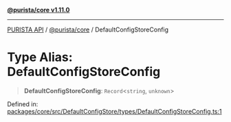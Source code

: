 [**@purista/core v1.11.0**](../README.md)

***

[PURISTA API](../../../packages.md) / [@purista/core](../README.md) / DefaultConfigStoreConfig

# Type Alias: DefaultConfigStoreConfig

> **DefaultConfigStoreConfig**: `Record`\<`string`, `unknown`\>

Defined in: [packages/core/src/DefaultConfigStore/types/DefaultConfigStoreConfig.ts:1](https://github.com/puristajs/purista/blob/master/packages/core/src/DefaultConfigStore/types/DefaultConfigStoreConfig.ts#L1)
